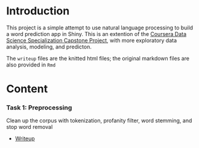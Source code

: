 # Introduction

This project is a simple attempt to use natural language processing to build a word prediction app in Shiny. This is an extention of the 
[Coursera Data Science Specialization Capstone Project](https://github.com/wamber-aww/coursera-data-science/tree/gh-pages/Course10_Capstone),
with more exploratory data analysis, modeling, and predicton.

The `writeup` files are the knitted html files; the original markdown files are also provided in `Rmd`


# Content

### Task 1: Preprocessing

Clean up the corpus with tokenization, profanity filter, word stemming, and stop word removal

  - [Writeup](https://wamber-aww.github.io/word-prediction/01Prep.html)
